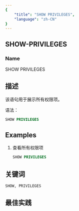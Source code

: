 ```yaml
---
{
    "title": "SHOW PRIVILEGES",
    "language": "zh-CN"
}
---
```


<!--
Licensed to the Apache Software Foundation (ASF) under one
or more contributor license agreements.  See the NOTICE file
distributed with this work for additional information
regarding copyright ownership.  The ASF licenses this file
to you under the Apache License, Version 2.0 (the
"License"); you may not use this file except in compliance
with the License.  You may obtain a copy of the License at

  http://www.apache.org/licenses/LICENSE-2.0

Unless required by applicable law or agreed to in writing,
software distributed under the License is distributed on an
"AS IS" BASIS, WITHOUT WARRANTIES OR CONDITIONS OF ANY
KIND, either express or implied.  See the License for the
specific language governing permissions and limitations
under the License.
-->

## SHOW-PRIVILEGES

### Name

SHOW PRIVILEGES

## 描述

该语句用于展示所有权限项。

语法：

```SQL
SHOW PRIVILEGES
```

## Examples

1. 查看所有权限项

   ```SQL
   SHOW PRIVILEGES
   ```

## 关键词

    SHOW, PRIVILEGES

## 最佳实践

